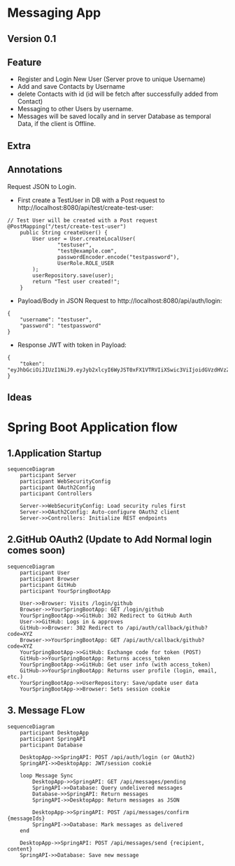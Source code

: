 # Messaging App
## Version 0.1


## Feature
* Register and Login New User (Server prove to unique Username)
* Add and save Contacts by Username
* delete Contacts with id (id will be fetch after successfully added from Contact)
* Messaging to other Users by username.
* Messages will be saved locally and in server Database as temporal Data, if the client is Offline.

## Extra

## Annotations
Request JSON to Login.
* First create a TestUser in DB with a Post request to http://localhost:8080/api/test/create-test-user:
```
// Test User will be created with a Post request
@PostMapping("/test/create-test-user")
    public String createUser() {
        User user = User.createLocalUser(
                "testuser",
                "test@example.com",
                passwordEncoder.encode("testpassword"),
                UserRole.ROLE_USER
        );
        userRepository.save(user);
        return "Test user created!";
    }
```
* Payload/Body in JSON Request to http://localhost:8080/api/auth/login:
```
{
    "username": "testuser",
    "password": "testpassword"
}   
```
* Response JWT with token in Payload:
```
{
    "token": "eyJhbGciOiJIUzI1NiJ9.eyJyb2xlcyI6WyJST0xFX1VTRVIiXSwic3ViIjoidGVzdHVzZXIiLCJpc3MiOiJtZXNzYWdpbmctYXBwLW1hcmZlciIsImlhdCI6MTc0NDA1MzIwMCwiZXhwIjoxNzQ0MTM5NjAwfQ.gMnRPpdmuDvOftVCna0JI5KRFh78xgDnIf_oeHEo6GA"
}
```
## Ideas


# Spring Boot Application flow
## 1.Application Startup
```
sequenceDiagram
    participant Server
    participant WebSecurityConfig
    participant OAuth2Config
    participant Controllers

    Server->>WebSecurityConfig: Load security rules first
    Server->>OAuth2Config: Auto-configure OAuth2 client
    Server->>Controllers: Initialize REST endpoints
```
## 2.GitHub OAuth2 (Update to Add Normal login comes soon)
```
sequenceDiagram
    participant User
    participant Browser
    participant GitHub
    participant YourSpringBootApp

    User->>Browser: Visits /login/github
    Browser->>YourSpringBootApp: GET /login/github
    YourSpringBootApp->>GitHub: 302 Redirect to GitHub Auth
    User->>GitHub: Logs in & approves
    GitHub->>Browser: 302 Redirect to /api/auth/callback/github?code=XYZ
    Browser->>YourSpringBootApp: GET /api/auth/callback/github?code=XYZ
    YourSpringBootApp->>GitHub: Exchange code for token (POST)
    GitHub->>YourSpringBootApp: Returns access_token
    YourSpringBootApp->>GitHub: Get user info (with access_token)
    GitHub->>YourSpringBootApp: Returns user profile (login, email, etc.)
    YourSpringBootApp->>UserRepository: Save/update user data
    YourSpringBootApp->>Browser: Sets session cookie
```
## 3. Message FLow
```
sequenceDiagram
    participant DesktopApp
    participant SpringAPI
    participant Database

    DesktopApp->>SpringAPI: POST /api/auth/login (or OAuth2)
    SpringAPI->>DesktopApp: JWT/session cookie

    loop Message Sync
        DesktopApp->>SpringAPI: GET /api/messages/pending
        SpringAPI->>Database: Query undelivered messages
        Database->>SpringAPI: Return messages
        SpringAPI->>DesktopApp: Return messages as JSON
        
        DesktopApp->>SpringAPI: POST /api/messages/confirm {messageIds}
        SpringAPI->>Database: Mark messages as delivered
    end

    DesktopApp->>SpringAPI: POST /api/messages/send {recipient, content}
    SpringAPI->>Database: Save new message
```